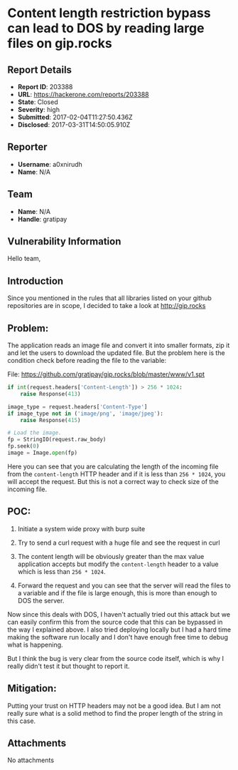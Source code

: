 # Content length restriction bypass can lead to DOS by reading large files on gip.rocks

## Report Details
- **Report ID**: 203388
- **URL**: https://hackerone.com/reports/203388
- **State**: Closed
- **Severity**: high
- **Submitted**: 2017-02-04T11:27:50.436Z
- **Disclosed**: 2017-03-31T14:50:05.910Z

## Reporter
- **Username**: a0xnirudh
- **Name**: N/A

## Team
- **Name**: N/A
- **Handle**: gratipay

## Vulnerability Information
Hello team,

## Introduction

Since you mentioned in the rules that all libraries listed on your github repositories are in scope, I decided to take a look at http://gip.rocks

## Problem:

The application reads an image file and convert it into smaller formats, zip it and let the users to download the updated file. But the problem here is the condition check before reading the file to the variable:

File: https://github.com/gratipay/gip.rocks/blob/master/www/v1.spt

```python
if int(request.headers['Content-Length']) > 256 * 1024:
    raise Response(413)

image_type = request.headers['Content-Type']
if image_type not in ('image/png', 'image/jpeg'):
    raise Response(415)

# Load the image.
fp = StringIO(request.raw_body)
fp.seek(0)
image = Image.open(fp)

```

Here you can see that you are calculating the length of the incoming file from the `content-length` HTTP header and if it is less than `256 * 1024`, you will accept the request. But this is not a correct way to check size of the incoming file.

## POC:

1) Initiate a system wide proxy with burp suite

2) Try to send a curl request with a huge file and see the request in curl

3) The content length will be obviously greater than the max value application accepts but modify the `content-length` header to a value which is less than `256 * 1024`.

4) Forward the request and you can see that the server will read the files to a variable and if the file is large enough, this is more than enough to DOS the server.

Now since this deals with DOS, I haven't actually tried out this attack but we can easily confirm this from the source code that this can be bypassed in the way I explained above. I also tried deploying locally but I had a hard time making the software run locally and I don't have enough free time to debug what is happening.

But I think the bug is very clear from the source code itself, which is why I really didn't test it but thought to report it.

## Mitigation:

Putting your trust on HTTP headers may not be a good idea. But I am not really sure what is a solid method to find the proper length of the string in this case.

## Attachments
No attachments
